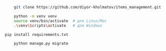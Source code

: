 ```bash
    git clone https://github.com/diyor-kholmatov/items_management.git
 ```

```bash
    python -m venv venv
    source venv/bin/activate  # для Linux/Mac
    .\venv\Scripts\activate   # для Windows
 ```

```bash
pip install requirements.txt
```


```bash
    python manage.py migrate
```

